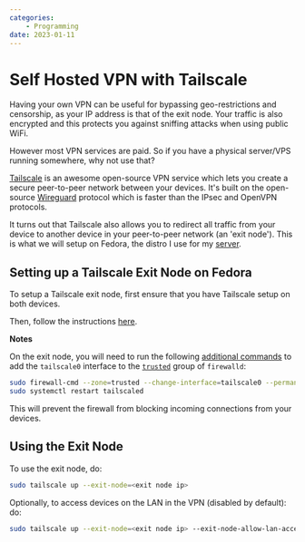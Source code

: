 ```yaml
---
categories:
    - Programming
date: 2023-01-11
---
```


# Self Hosted VPN with Tailscale

Having your own VPN can be useful for bypassing geo-restrictions and censorship, as your IP address is that of the exit node. Your traffic is also encrypted and this protects you against sniffing attacks when using public WiFi.

However most VPN services are paid. So if you have a physical server/VPS running somewhere, why not use that?

[Tailscale][tailscale] is an awesome open-source VPN service which lets you create a secure peer-to-peer network between your devices. It's built on the open-source [Wireguard][wireguard] protocol which is faster than the IPsec and OpenVPN protocols.

It turns out that Tailscale also allows you to redirect all traffic from your device to another device in your peer-to-peer network (an 'exit node'). This is what we will setup on Fedora, the distro I use for my [server][server].

## Setting up a Tailscale Exit Node on Fedora

To setup a Tailscale exit node, first ensure that you have Tailscale setup on both devices.

Then, follow the instructions [here][exit-node].

**Notes**

On the exit node, you will need to run the following [additional commands][firewalld] to add the `tailscale0` interface to the [`trusted`][zones] group of `firewalld`:

```bash
sudo firewall-cmd --zone=trusted --change-interface=tailscale0 --permanent
sudo systemctl restart tailscaled
```

This will prevent the firewall from blocking incoming connections from your devices.

## Using the Exit Node

To use the exit node, do:

```bash
sudo tailscale up --exit-node=<exit node ip>
```

Optionally, to access devices on the LAN in the VPN (disabled by default): do:

```bash
sudo tailscale up --exit-node=<exit node ip> --exit-node-allow-lan-access=true
```

[zones]: https://firewalld.org/documentation/zone/predefined-zones.html
[server]: 2022-05-22-my-self-hosting-journey.md
[wireguard]: https://www.wireguard.com/
[tailscale]: https://tailscale.com/
[exit-node]: https://tailscale.com/kb/1103/exit-nodes/
[firewalld]: https://github.com/tailscale/tailscale/issues/4639#issuecomment-1125643993
